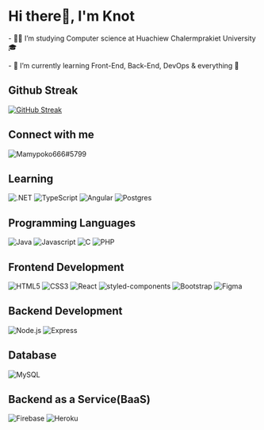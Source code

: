 <h1 align="left">Hi there👋, I'm Knot</h1>

<p align="left">- 👨‍🎓 I’m studying Computer science at Huachiew Chalermprakiet University 🎓</p>
<p align="left">- 🌱 I’m currently learning Front-End, Back-End, DevOps & everything 🤣</p>

## Github Streak
[![GitHub Streak](https://github-readme-streak-stats.herokuapp.com?user=Notties&hide_border=true&date_format=j%20M%5B%20Y%5D&dates=19323C&stroke=19323C&ring=19323C&fire=F2545B&currStreakLabel=F2545B&sideNums=19323C)](https://git.io/streak-stats)

## Connect with me
<a href="https://discord.gg/6CW9uW3J" target="blank"><img align="left" src="https://img.shields.io/badge/Discord-7289DA?style=for-the-badge&logo=discord&logoColor=white" alt="Mamypoko666#5799"  /></a>

<br>

## Learning
![.NET](https://img.shields.io/badge/.NET-5C2D91?style=for-the-badge&logo=.net&logoColor=white)
![TypeScript](https://img.shields.io/badge/typescript-%23007ACC.svg?style=for-the-badge&logo=typescript&logoColor=white)
![Angular](https://img.shields.io/badge/Angular-DD0031?style=for-the-badge&logo=angular&logoColor=white)
![Postgres](https://img.shields.io/badge/postgres-%23316192.svg?style=for-the-badge&logo=postgresql&logoColor=white)


## Programming Languages
![Java](https://img.shields.io/badge/Java-ED8B00?style=for-the-badge&logo=java&logoColor=white)
![Javascript](https://img.shields.io/badge/JavaScript-F7DF1E?style=for-the-badge&logo=javascript&logoColor=black)
![C](https://img.shields.io/badge/C-00599C?style=for-the-badge&logo=c&logoColor=white)
![PHP](https://img.shields.io/badge/PHP-777BB4?style=for-the-badge&logo=php&logoColor=white)

## Frontend Development
![HTML5](https://img.shields.io/badge/HTML5-E34F26?style=for-the-badge&logo=html5&logoColor=white)
![CSS3](https://img.shields.io/badge/CSS3-1572B6?style=for-the-badge&logo=css3&logoColor=white)
![React](https://img.shields.io/badge/React-20232A?style=for-the-badge&logo=react&logoColor=61DAFB)
![styled-components](https://img.shields.io/badge/styled--components-DB7093?style=for-the-badge&logo=styled-components&logoColor=white)
![Bootstrap](https://img.shields.io/badge/Bootstrap-563D7C?style=for-the-badge&logo=bootstrap&logoColor=white)
![Figma](https://img.shields.io/badge/Figma-F24E1E?style=for-the-badge&logo=figma&logoColor=white)

## Backend Development
![Node.js](https://img.shields.io/badge/Node.js-43853D?style=for-the-badge&logo=node.js&logoColor=white)
![Express](https://img.shields.io/badge/Express.js-404D59?style=for-the-badge&logo=express)

## Database
![MySQL](https://img.shields.io/badge/MySQL-005C84?style=for-the-badge&logo=mysql&logoColor=white)

## Backend as a Service(BaaS)
![Firebase](https://img.shields.io/badge/-Firebase-orange?style=for-the-badge&logo=firebase)
![Heroku](https://img.shields.io/badge/Heroku-430098?style=for-the-badge&logo=heroku&logoColor=white)
